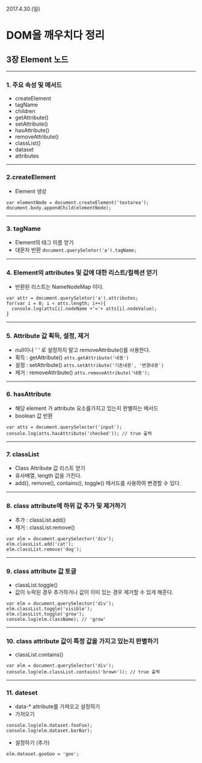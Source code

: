 2017.4.30.(일)
# DOM을 깨우치다 정리
## 3장 Element 노드

---

### 1. 주요 속성 및 메서드
  - createElement
  - tagName
  - children
  - getAttribute()
  - setAttribute()
  - hasAttribute()
  - removeAttribute()
  - classList()
  - dataset
  - attributes

---

### 2.createElement
  - Element 생성
  ```
  var elementNode = document.createElement('textarea');
  document.body.appendChild(elementNode);
  ```

---

### 3. tagName
  - Element의 태그 이름 얻기
  - 대문자 반환
  `document.querySeletor('a').tagName;`

---

### 4. Element의 attributes 및 값에 대한 리스트/컬렉션 얻기
  - 반환된 리스트는 NameNodeMap 이다.
  ```
  var attr = document.querySeletor('a').attributes;
  for(var i = 0; i < atts.length; i++){
    console.log(atts[i].nodeName +'='+ atts[i].nodeValue);
  }
  ```

---

### 5. Attribute 값 획득, 설정, 제거
  - null이나 ' ' 로 설정하지 말고 removeAttribute()를 사용한다.
  - 획득 : getAttribute()
  `atts.getAttribute('내용')`
  - 설정 : setAttribute()
  `atts.setAttribute('기존내용', '변경내용')`
  - 제거 : removeAttribute()
  `atts.removeAttribute('내용');`

---

### 6. hasAttribute
  - 해당 element 가 attribute 요소를가지고 있는지 판별하는 메서드
  - boolean 값 반환
  ```
  var atts = document.querySelector('input');
  console.log(atts.hasAttribute('checked')); // true 출력
  ```

---

### 7. classList
  - Class Attribute 값 리스트 얻기
  - 유사배열, length 값을 가진다.
  - add(), remove(), contains(), toggle() 메서드를 사용하여 변경할 수 있다.

---

### 8. class attribute에 하위 값 추가 및 제거하기
  - 추가 : classList.add()
  - 제거 : classList.remove()
  ```
  var elm = document.querySelector('div');
  elm.classList.add('cat');
  elm.classList.remove('dog');
  ```

---

### 9. class attribute 값 토글
  - classList.toggle()  
  - 값이 누락된 경우 추가하거나 값이 이미 있는 경우 제거할 수 있게 해준다.
  ```
  var elm = document.querySelector('div');
  elm.classList.toggle('visible');
  elm.classList.toggle('grow');
  console.log(elm.className); // 'grow'
  ```

---

### 10. class attribute 값이 특정 값을 가지고 있는지 판별하기
  - classList.contains()
  ```
  var elm = document.querySelector('div');
  console.log(elm.classList.contains('brown')); // true 출력
  ```

---

### 11. dateset
  - data-* attribute를 가져오고 설정하기
  - 가저오기
  ```
  console.log(elm.dataset.fooFoo);
  console.log(elm.dataset.barBar);
  ```
  - 설정하기 (추가)
  ```
  elm.dataset.gooGoo = 'goo';
  ```
